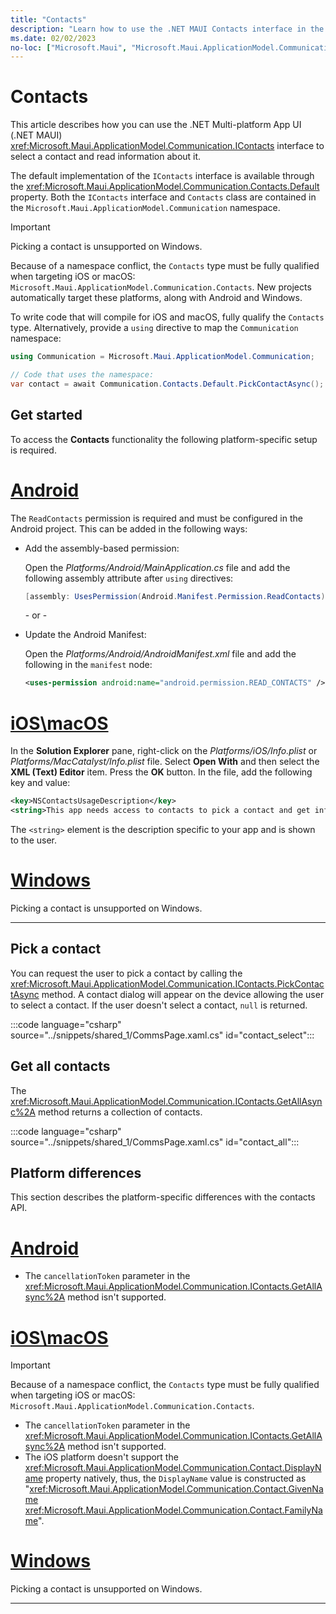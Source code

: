 ```yaml
---
title: "Contacts"
description: "Learn how to use the .NET MAUI Contacts interface in the Microsoft.Maui.ApplicationModel.Communication namespace, which lets a pick a contact and retrieve information about it."
ms.date: 02/02/2023
no-loc: ["Microsoft.Maui", "Microsoft.Maui.ApplicationModel.Communication"]
---
```


# Contacts

This article describes how you can use the .NET Multi-platform App UI (.NET MAUI) <xref:Microsoft.Maui.ApplicationModel.Communication.IContacts> interface to select a contact and read information about it.

The default implementation of the `IContacts` interface is available through the <xref:Microsoft.Maui.ApplicationModel.Communication.Contacts.Default> property. Both the `IContacts` interface and `Contacts` class are contained in the `Microsoft.Maui.ApplicationModel.Communication` namespace.

> [!IMPORTANT]
> Picking a contact is unsupported on Windows.

Because of a namespace conflict, the `Contacts` type must be fully qualified when targeting iOS or macOS: `Microsoft.Maui.ApplicationModel.Communication.Contacts`. New projects automatically target these platforms, along with Android and Windows.

To write code that will compile for iOS and macOS, fully qualify the `Contacts` type. Alternatively, provide a `using` directive to map the `Communication` namespace:

```csharp
using Communication = Microsoft.Maui.ApplicationModel.Communication;

// Code that uses the namespace:
var contact = await Communication.Contacts.Default.PickContactAsync();
```

## Get started

To access the **Contacts** functionality the following platform-specific setup is required.

<!-- markdownlint-disable MD025 -->
# [Android](#tab/android)

The `ReadContacts` permission is required and must be configured in the Android project. This can be added in the following ways:

- Add the assembly-based permission:

  Open the _Platforms/Android/MainApplication.cs_ file and add the following assembly attribute after `using` directives:

  ```csharp
  [assembly: UsesPermission(Android.Manifest.Permission.ReadContacts)]
  ```

  \- or -

- Update the Android Manifest:

  Open the _Platforms/Android/AndroidManifest.xml_ file and add the following in the `manifest` node:

  ```xml
  <uses-permission android:name="android.permission.READ_CONTACTS" />
  ```

<!-- TODO not yet supported>

  \- or -

- Use the Android project properties:

  Right-click on the Android project and open the project's properties. Under **Android Manifest** find the **Required permissions:** area and check the **Contacts** permission. This will automatically update the **AndroidManifest.xml** file.

-->

# [iOS\macOS](#tab/ios)

In the **Solution Explorer** pane, right-click on the _Platforms/iOS/Info.plist_ or _Platforms/MacCatalyst/Info.plist_ file. Select **Open With** and then select the **XML (Text) Editor** item. Press the **OK** button. In the file, add the following key and value:

```xml
<key>NSContactsUsageDescription</key>
<string>This app needs access to contacts to pick a contact and get info.</string>
```

The `<string>` element is the description specific to your app and is shown to the user.

# [Windows](#tab/windows)

Picking a contact is unsupported on Windows.

-----
<!-- markdownlint-enable MD025 -->

## Pick a contact

You can request the user to pick a contact by calling the <xref:Microsoft.Maui.ApplicationModel.Communication.IContacts.PickContactAsync> method. A contact dialog will appear on the device allowing the user to select a contact. If the user doesn't select a contact, `null` is returned.

:::code language="csharp" source="../snippets/shared_1/CommsPage.xaml.cs" id="contact_select":::

## Get all contacts

The <xref:Microsoft.Maui.ApplicationModel.Communication.IContacts.GetAllAsync%2A> method returns a collection of contacts.

:::code language="csharp" source="../snippets/shared_1/CommsPage.xaml.cs" id="contact_all":::

## Platform differences

This section describes the platform-specific differences with the contacts API.

<!-- markdownlint-disable MD025 -->
<!-- markdownlint-disable MD024 -->
# [Android](#tab/android)

- The `cancellationToken` parameter in the <xref:Microsoft.Maui.ApplicationModel.Communication.IContacts.GetAllAsync%2A> method isn't supported.

# [iOS\macOS](#tab/ios)

> [!IMPORTANT]
> Because of a namespace conflict, the `Contacts` type must be fully qualified when targeting iOS or macOS: `Microsoft.Maui.ApplicationModel.Communication.Contacts`.

- The `cancellationToken` parameter in the <xref:Microsoft.Maui.ApplicationModel.Communication.IContacts.GetAllAsync%2A> method isn't supported.
- The iOS platform doesn't support the <xref:Microsoft.Maui.ApplicationModel.Communication.Contact.DisplayName> property natively, thus, the `DisplayName` value is constructed as "<xref:Microsoft.Maui.ApplicationModel.Communication.Contact.GivenName> <xref:Microsoft.Maui.ApplicationModel.Communication.Contact.FamilyName>".

# [Windows](#tab/windows)

Picking a contact is unsupported on Windows.

-----
<!-- markdownlint-enable MD024 -->
<!-- markdownlint-enable MD025 -->
